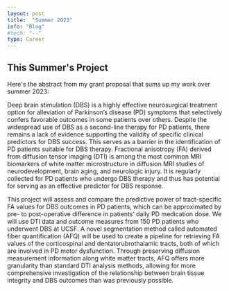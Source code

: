 ```yaml
---
layout: post
title:  "Summer 2023"
info: "Blog"
#tech: "--"
type: Career 
---
```

## This Summer's Project

Here's the abstract from my grant proposal that sums up my work over summer 2023:

Deep brain stimulation (DBS) is a highly effective neurosurgical
treatment option for alleviation of Parkinson’s disease (PD)
symptoms that selectively confers favorable outcomes in some
patients over others. Despite the widespread use of DBS as a
second-line therapy for PD patients, there remains a lack of
evidence supporting the validity of specific clinical predictors
for DBS success. This serves as a barrier in the identification of
PD patients suitable for DBS therapy. Fractional anisotropy (FA)
derived from diffusion tensor imaging (DTI) is among the most
common MRI biomarkers of white matter microstructure in
diffusion MRI studies of neurodevelopment, brain aging, and
neurologic injury. It is regularly collected for PD patients who
undergo DBS therapy and thus has potential for serving as an
effective predictor for DBS response.


This project will assess and compare the predictive power of
tract-specific FA values for DBS outcomes in PD patients, which
can be approximated by pre- to post-operative difference in
patients’ daily PD medication dose. We will use DTI data and
outcome measures from 150 PD patients who underwent DBS
at UCSF. A novel segmentation method called automated fiber
quantification (AFQ) will be used to create a pipeline for
retrieving FA values of the corticospinal and
dentatorubrothalamic tracts, both of which are involved in PD
motor dysfunction. Through preserving diffusion measurement
information along white matter tracts, AFQ offers more
granularity than standard DTI analysis methods, allowing for
more comprehensive investigation of the relationship between
brain tissue integrity and DBS outcomes than was previously
possible.
